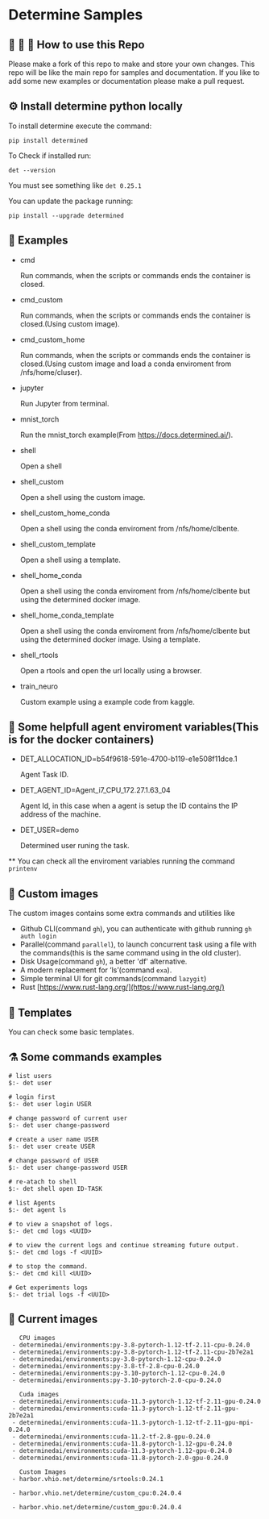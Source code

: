 # Determine Samples


## :octopus: :balloon: :firecracker: How to use this Repo

Please make a fork of this repo to make and store your own changes. This repo will be like the main repo for samples and documentation. 
If you like to add some new examples or documentation please make a pull request.

## :gear: Install determine python locally

To install determine execute the command:

```
pip install determined
```

To Check if installed run:

```
det --version
```

You must see something like  `det 0.25.1`

You can update the package running:

```
pip install --upgrade determined
```



## :rocket: Examples

- cmd

    Run commands, when the scripts or commands ends the container is closed.

- cmd_custom

    Run commands, when the scripts or commands ends the container is closed.(Using custom image).

- cmd_custom_home

    Run commands, when the scripts or commands ends the container is closed.(Using custom image and load a conda enviroment from /nfs/home/cluser).

- jupyter

    Run Jupyter from terminal.

- mnist_torch

    Run the mnist_torch example(From https://docs.determined.ai/).

- shell

    Open a shell

- shell_custom

    Open a shell using the custom image.

- shell_custom_home_conda

    Open a shell using the conda enviroment from /nfs/home/clbente.

- shell_custom_template

    Open a shell using a template.
    
- shell_home_conda

    Open a shell using the conda enviroment from /nfs/home/clbente but using the determined docker image.

- shell_home_conda_template

    Open a shell using the conda enviroment from /nfs/home/clbente but using the determined docker image. 
    Using a template.

- shell_rtools

    Open a rtools and open the url locally using a browser.

- train_neuro

    Custom example using a example code from kaggle.

## :dart: Some helpfull agent enviroment variables(This is for the docker containers)

- DET_ALLOCATION_ID=b54f9618-591e-4700-b119-e1e508f11dce.1

    Agent Task ID.

- DET_AGENT_ID=Agent_i7_CPU_172.27.1.63_04

    Agent Id, in this case when a agent is setup the ID contains the IP address of the machine.

- DET_USER=demo

    Determined user runing the task.

** You can check all the enviroment variables running the command `printenv`

## :dizzy: Custom images

The custom images contains some extra commands and utilities like

- Github CLI(command `gh`), you can authenticate with github running `gh auth login`
- Parallel(command `parallel`), to launch concurrent task using a file with the commands(this is the same command using in the old cluster).
- Disk Usage(command `gh`), a better 'df' alternative.
- A modern replacement for ‘ls’(command `exa`).
- Simple terminal UI for git commands(command `lazygit`)
- Rust [https://www.rust-lang.org/](https://www.rust-lang.org/)


## :memo: Templates

You can check some basic templates.

## :alembic: Some commands examples

```
# list users
$:- det user

# login first
$:- det user login USER

# change password of current user
$:- det user change-password

# create a user name USER
$:- det user create USER

# change password of USER
$:- det user change-password USER

# re-atach to shell
$:- det shell open ID-TASK 

# list Agents
$:- det agent ls

# to view a snapshot of logs.
$:- det cmd logs <UUID> 

# to view the current logs and continue streaming future output.
$:- det cmd logs -f <UUID> 

# to stop the command.
$:- det cmd kill <UUID> 

# Get experiments logs
$:- det trial logs -f <UUID> 
```

## :shell: Current images

```
   CPU images
 - determinedai/environments:py-3.8-pytorch-1.12-tf-2.11-cpu-0.24.0
 - determinedai/environments:py-3.8-pytorch-1.12-tf-2.11-cpu-2b7e2a1
 - determinedai/environments:py-3.8-pytorch-1.12-cpu-0.24.0
 - determinedai/environments:py-3.8-tf-2.8-cpu-0.24.0
 - determinedai/environments:py-3.10-pytorch-1.12-cpu-0.24.0
 - determinedai/environments:py-3.10-pytorch-2.0-cpu-0.24.0

   Cuda images
 - determinedai/environments:cuda-11.3-pytorch-1.12-tf-2.11-gpu-0.24.0
 - determinedai/environments:cuda-11.3-pytorch-1.12-tf-2.11-gpu-2b7e2a1
 - determinedai/environments:cuda-11.3-pytorch-1.12-tf-2.11-gpu-mpi-0.24.0
 - determinedai/environments:cuda-11.2-tf-2.8-gpu-0.24.0
 - determinedai/environments:cuda-11.8-pytorch-1.12-gpu-0.24.0
 - determinedai/environments:cuda-11.3-pytorch-1.12-gpu-0.24.0
 - determinedai/environments:cuda-11.8-pytorch-2.0-gpu-0.24.0
   
   Custom Images
 - harbor.vhio.net/determine/srtools:0.24.1
 
 - harbor.vhio.net/determine/custom_cpu:0.24.0.4
 
 - harbor.vhio.net/determine/custom_gpu:0.24.0.4
```